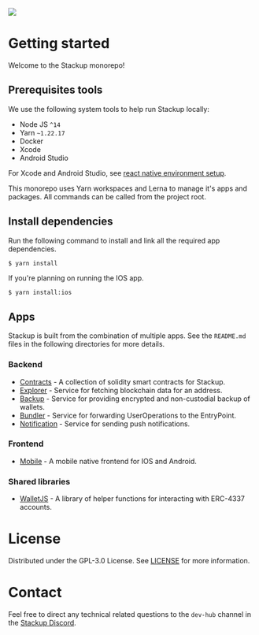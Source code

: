 ![](https://i.imgur.com/hNJp1R1.png)

# Getting started

Welcome to the Stackup monorepo!

## Prerequisites tools

We use the following system tools to help run Stackup locally:

- Node JS `^14`
- Yarn `~1.22.17`
- Docker
- Xcode
- Android Studio

For Xcode and Android Studio, see [react native environment setup](https://reactnative.dev/docs/environment-setup).

This monorepo uses Yarn workspaces and Lerna to manage it's apps and packages. All commands can be called from the project root.

## Install dependencies

Run the following command to install and link all the required app dependencies.

```bash
$ yarn install
```

If you're planning on running the IOS app.

```
$ yarn install:ios
```

## Apps

Stackup is built from the combination of multiple apps. See the `README.md` files in the following directories for more details.

### Backend

- [Contracts](./apps/contracts) - A collection of solidity smart contracts for Stackup.
- [Explorer](./apps/explorer) - Service for fetching blockchain data for an address.
- [Backup](./apps/backup) - Service for providing encrypted and non-custodial backup of wallets.
- [Bundler](./apps/bundler) - Service for forwarding UserOperations to the EntryPoint.
- [Notification](./apps/notification) - Service for sending push notifications.

### Frontend

- [Mobile](./apps/mobile) - A mobile native frontend for IOS and Android.

### Shared libraries

- [WalletJS](./packages/walletjs) - A library of helper functions for interacting with ERC-4337 accounts.

# License

Distributed under the GPL-3.0 License. See [LICENSE](./LICENSE) for more information.

# Contact

Feel free to direct any technical related questions to the `dev-hub` channel in the [Stackup Discord](https://discord.gg/FpXmvKrNed).
